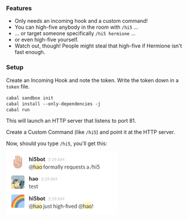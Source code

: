 ### Features

* Only needs an incoming hook and a custom command!
* You can high-five anybody in the room with `/hi5` ...
* ... or target someone specifically `/hi5 hermione` ...
* or even high-five yourself.
* Watch out, though! People might steal that high-five if Hermione isn't fast enough.

### Setup

Create an Incoming Hook and note the token. Write the token down in a `token` file.

```
cabal sandbox init
cabal install --only-dependencies -j
cabal run
```

This will launch an HTTP server that listens to port 81.

Create a Custom Command (like `/hi5`) and point it at the HTTP server.

Now, should you type `/hi5`, you'll get this:

![hi5bot in action!](screenshot.png)
